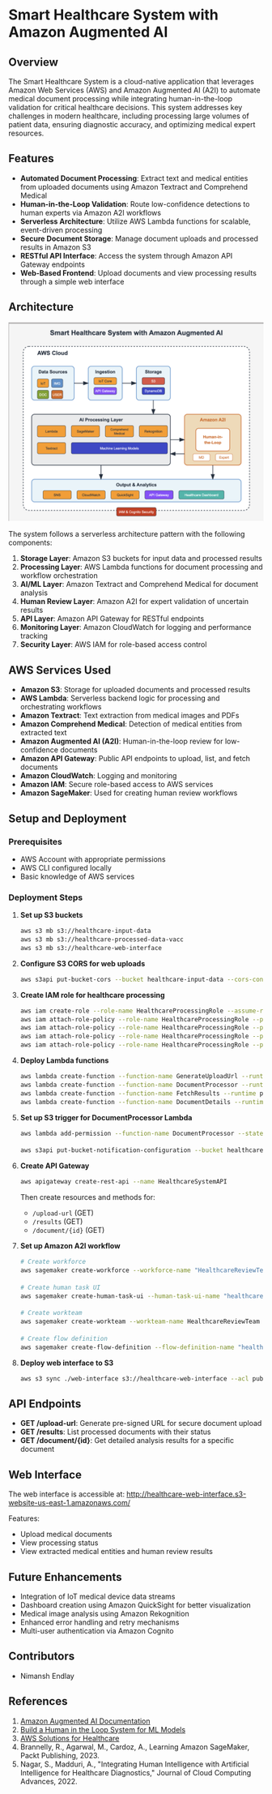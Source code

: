 # Smart Healthcare System with Amazon Augmented AI

## Overview
The Smart Healthcare System is a cloud-native application that leverages Amazon Web Services (AWS) and Amazon Augmented AI (A2I) to automate medical document processing while integrating human-in-the-loop validation for critical healthcare decisions. This system addresses key challenges in modern healthcare, including processing large volumes of patient data, ensuring diagnostic accuracy, and optimizing medical expert resources.

## Features
- **Automated Document Processing**: Extract text and medical entities from uploaded documents using Amazon Textract and Comprehend Medical
- **Human-in-the-Loop Validation**: Route low-confidence detections to human experts via Amazon A2I workflows
- **Serverless Architecture**: Utilize AWS Lambda functions for scalable, event-driven processing
- **Secure Document Storage**: Manage document uploads and processed results in Amazon S3
- **RESTful API Interface**: Access the system through Amazon API Gateway endpoints
- **Web-Based Frontend**: Upload documents and view processing results through a simple web interface

## Architecture
![System Architecture](arch_diagram.png)

The system follows a serverless architecture pattern with the following components:
1. **Storage Layer**: Amazon S3 buckets for input data and processed results
2. **Processing Layer**: AWS Lambda functions for document processing and workflow orchestration
3. **AI/ML Layer**: Amazon Textract and Comprehend Medical for document analysis
4. **Human Review Layer**: Amazon A2I for expert validation of uncertain results
5. **API Layer**: Amazon API Gateway for RESTful endpoints
6. **Monitoring Layer**: Amazon CloudWatch for logging and performance tracking
7. **Security Layer**: AWS IAM for role-based access control

## AWS Services Used
- **Amazon S3**: Storage for uploaded documents and processed results
- **AWS Lambda**: Serverless backend logic for processing and orchestrating workflows
- **Amazon Textract**: Text extraction from medical images and PDFs
- **Amazon Comprehend Medical**: Detection of medical entities from extracted text
- **Amazon Augmented AI (A2I)**: Human-in-the-loop review for low-confidence documents
- **Amazon API Gateway**: Public API endpoints to upload, list, and fetch documents
- **Amazon CloudWatch**: Logging and monitoring
- **Amazon IAM**: Secure role-based access to AWS services
- **Amazon SageMaker**: Used for creating human review workflows

## Setup and Deployment

### Prerequisites
- AWS Account with appropriate permissions
- AWS CLI configured locally
- Basic knowledge of AWS services

### Deployment Steps

1. **Set up S3 buckets**
   ```bash
   aws s3 mb s3://healthcare-input-data
   aws s3 mb s3://healthcare-processed-data-vacc
   aws s3 mb s3://healthcare-web-interface
   ```

2. **Configure S3 CORS for web uploads**
   ```bash
   aws s3api put-bucket-cors --bucket healthcare-input-data --cors-configuration file://cors-config.json
   ```

3. **Create IAM role for healthcare processing**
   ```bash
   aws iam create-role --role-name HealthcareProcessingRole --assume-role-policy-document file://lambda-trust-policy.json
   aws iam attach-role-policy --role-name HealthcareProcessingRole --policy-arn arn:aws:iam::aws:policy/AmazonS3FullAccess
   aws iam attach-role-policy --role-name HealthcareProcessingRole --policy-arn arn:aws:iam::aws:policy/ComprehendMedicalFullAccess
   aws iam attach-role-policy --role-name HealthcareProcessingRole --policy-arn arn:aws:iam::aws:policy/AmazonTextractFullAccess
   aws iam attach-role-policy --role-name HealthcareProcessingRole --policy-arn arn:aws:iam::aws:policy/AmazonSageMakerFullAccess
   ```

4. **Deploy Lambda functions**
   ```bash
   aws lambda create-function --function-name GenerateUploadUrl --runtime python3.9 --role $ROLE_ARN --handler lambda_function.lambda_handler --zip-file fileb://generate_upload_url.zip
   aws lambda create-function --function-name DocumentProcessor --runtime python3.9 --role $ROLE_ARN --handler lambda_function.lambda_handler --zip-file fileb://document_processor.zip
   aws lambda create-function --function-name FetchResults --runtime python3.9 --role $ROLE_ARN --handler lambda_function.lambda_handler --zip-file fileb://fetch_results.zip
   aws lambda create-function --function-name DocumentDetails --runtime python3.9 --role $ROLE_ARN --handler lambda_function.lambda_handler --zip-file fileb://document_details.zip
   ```

5. **Set up S3 trigger for DocumentProcessor Lambda**
   ```bash
   aws lambda add-permission --function-name DocumentProcessor --statement-id s3-trigger --action lambda:InvokeFunction --principal s3.amazonaws.com --source-arn arn:aws:s3:::healthcare-input-data
   
   aws s3api put-bucket-notification-configuration --bucket healthcare-input-data --notification-configuration file://notification-config.json
   ```

6. **Create API Gateway**
   ```bash
   aws apigateway create-rest-api --name HealthcareSystemAPI
   ```
   Then create resources and methods for:
   - `/upload-url` (GET)
   - `/results` (GET)
   - `/document/{id}` (GET)

7. **Set up Amazon A2I workflow**
   ```bash
   # Create workforce
   aws sagemaker create-workforce --workforce-name "HealthcareReviewTeam" --cognito-config "UserPool=$USER_POOL_ID,ClientId=$CLIENT_ID"
   
   # Create human task UI
   aws sagemaker create-human-task-ui --human-task-ui-name "healthcare-review-ui" --ui-template "Content=$(cat worker-template.html | jq -Rs .)"
   
   # Create workteam
   aws sagemaker create-workteam --workteam-name HealthcareReviewTeam --member-definitions '[{"CognitoMemberDefinition": {"UserPool": "$USER_POOL_ID", "ClientId": "$CLIENT_ID", "UserGroup": "healthcare-reviewers"}}]' --description "Private team for healthcare document reviewers"
   
   # Create flow definition
   aws sagemaker create-flow-definition --flow-definition-name "healthcare-document-review" --role-arn $ROLE_ARN --human-loop-config file://human-loop-config.json --output-config '{"S3OutputPath": "s3://healthcare-processed-data-vacc/human-review/"}'
   ```

8. **Deploy web interface to S3**
   ```bash
   aws s3 sync ./web-interface s3://healthcare-web-interface --acl public-read
   ```

## API Endpoints

- **GET /upload-url**: Generate pre-signed URL for secure document upload
- **GET /results**: List processed documents with their status
- **GET /document/{id}**: Get detailed analysis results for a specific document

## Web Interface

The web interface is accessible at: http://healthcare-web-interface.s3-website-us-east-1.amazonaws.com/

Features:
- Upload medical documents
- View processing status
- View extracted medical entities and human review results

## Future Enhancements
- Integration of IoT medical device data streams
- Dashboard creation using Amazon QuickSight for better visualization
- Medical image analysis using Amazon Rekognition
- Enhanced error handling and retry mechanisms
- Multi-user authentication via Amazon Cognito

## Contributors
- Nimansh Endlay

## References
1. [Amazon Augmented AI Documentation](https://docs.aws.amazon.com/augmented-ai/)
2. [Build a Human in the Loop System for ML Models](https://aws.amazon.com/blogs/machine-learning/build-a-human-in-the-loop-workflow-for-machine-learning-models/)
3. [AWS Solutions for Healthcare](https://aws.amazon.com/health/solutions/)
4. Brannelly, R., Agarwal, M., Cardoz, A., Learning Amazon SageMaker, Packt Publishing, 2023.
5. Nagar, S., Madduri, A., "Integrating Human Intelligence with Artificial Intelligence for Healthcare Diagnostics," Journal of Cloud Computing Advances, 2022.
